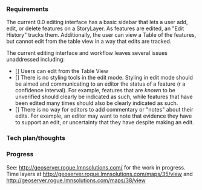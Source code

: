### Requirements

The current 0.0 editing interface has a basic sidebar that lets a user add, edit, or delete features on a StoryLayer. As features are edited, an "Edit History" tracks them. Additionally, the user can view a Table of the features, but cannot edit from the table view in a way that edits are tracked.

The current editing interface and workflow leaves several issues unaddressed including:

- [] Users can edit from the Table View
- [] There is no styling tools in the edit mode. Styling in edit mode should be aimed and communicating to an editor the status of a feature (r a confidence interval). For example, features that are _known_ to be unverified should clearly be indicated as such, while features that have been edited many times should also be clearly indicated as such.
- [] There is no way for editors to add commentary or "notes" about their edits. For example, an editor may want to note that evidence they have to support an edit, or uncertainty that they have despite making an edit.

### Tech plan/thoughts


### Progress

See: http://geoserver.rogue.lmnsolutions.com/ for the work in progress.
Time layers at http://geoserver.rogue.lmnsolutions.com/maps/35/view and http://geoserver.rogue.lmnsolutions.com/maps/38/view
